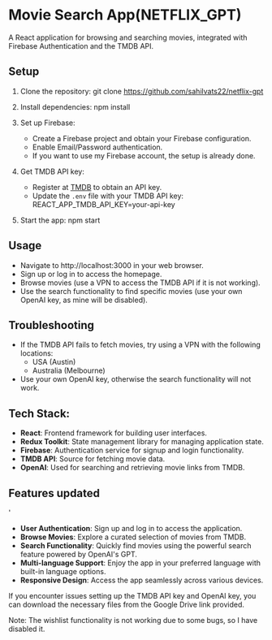 # Movie Search App(NETFLIX_GPT)

A React application for browsing and searching movies, integrated with Firebase Authentication and the TMDB API.

## Setup

1. Clone the repository:
   git clone https://github.com/sahilvats22/netflix-gpt
   
2. Install dependencies:
   npm install
   
3. Set up Firebase:
   - Create a Firebase project and obtain your Firebase configuration.
   - Enable Email/Password authentication.
   - If you want to use my Firebase account, the setup is already done.
     
4. Get TMDB API key:
   - Register at [TMDB](https://www.themoviedb.org/documentation/api) to obtain an API key.
   - Update the `.env` file with your TMDB API key:
     REACT_APP_TMDB_API_KEY=your-api-key
     
5. Start the app:
   npm start
   
## Usage

- Navigate to http://localhost:3000 in your web browser.
- Sign up or log in to access the homepage.
- Browse movies (use a VPN to access the TMDB API if it is not working).
- Use the search functionality to find specific movies (use your own OpenAI key, as mine will be disabled).

## Troubleshooting

- If the TMDB API fails to fetch movies, try using a VPN with the following locations:
  - USA (Austin)
  - Australia (Melbourne)
- Use your own OpenAI key, otherwise the search functionality will not work.

## Tech Stack:

- **React**: Frontend framework for building user interfaces.
- **Redux Toolkit**: State management library for managing application state.
- **Firebase**: Authentication service for signup and login functionality.
- **TMDB API**: Source for fetching movie data.
- **OpenAI**: Used for searching and retrieving movie links from TMDB.

## Features  updated 
'

- **User Authentication**: Sign up and log in to access the application.
- **Browse Movies**: Explore a curated selection of movies from TMDB.
- **Search Functionality**: Quickly find movies using the powerful search feature powered by OpenAI's GPT.
- **Multi-language Support**: Enjoy the app in your preferred language with built-in language options.
- **Responsive Design**: Access the app seamlessly across various devices.

If you encounter issues setting up the TMDB API key and OpenAI key, you can download the necessary files from the Google Drive link provided.

Note: The wishlist functionality is not working due to some bugs, so I have disabled it.
